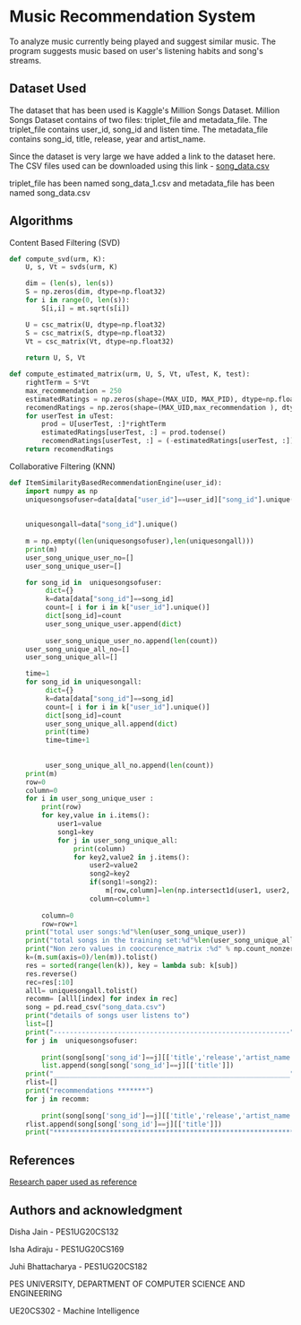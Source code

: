 # Music Recommendation System

To analyze music currently being played and suggest similar music.
The program suggests music based on user's listening habits and song's streams.

## Dataset Used

The dataset that has been used is Kaggle's Million Songs Dataset. Million Songs Dataset contains of two files: triplet_file and metadata_file. The triplet_file contains user_id, song_id and listen time. The metadata_file contains song_id, title, release, year and artist_name. 

Since the dataset is very large we have added a link to the dataset here. The CSV files used can be downloaded using this link - [song_data.csv](https://drive.google.com/drive/folders/1aFRgsXDsAOeIvpwLNnod67yhyq9gwYe3)

triplet_file has been named song_data_1.csv and metadata_file has been named song_data.csv

## Algorithms

Content Based Filtering (SVD)
```python
def compute_svd(urm, K):
    U, s, Vt = svds(urm, K)

    dim = (len(s), len(s))
    S = np.zeros(dim, dtype=np.float32)
    for i in range(0, len(s)):
        S[i,i] = mt.sqrt(s[i])

    U = csc_matrix(U, dtype=np.float32)
    S = csc_matrix(S, dtype=np.float32)
    Vt = csc_matrix(Vt, dtype=np.float32)
    
    return U, S, Vt
```
```python
def compute_estimated_matrix(urm, U, S, Vt, uTest, K, test):
    rightTerm = S*Vt 
    max_recommendation = 250
    estimatedRatings = np.zeros(shape=(MAX_UID, MAX_PID), dtype=np.float16)
    recomendRatings = np.zeros(shape=(MAX_UID,max_recommendation ), dtype=np.float16)
    for userTest in uTest:
        prod = U[userTest, :]*rightTerm
        estimatedRatings[userTest, :] = prod.todense()
        recomendRatings[userTest, :] = (-estimatedRatings[userTest, :]).argsort()[:max_recommendation]
    return recomendRatings
```
Collaborative Filtering (KNN)
```python
def ItemSimilarityBasedRecommendationEngine(user_id):
    import numpy as np
    uniquesongsofuser=data[data["user_id"]==user_id]["song_id"].unique()
    
    
    uniquesongall=data["song_id"].unique()
    
    m = np.empty((len(uniquesongsofuser),len(uniquesongall)))
    print(m)
    user_song_unique_user_no=[]
    user_song_unique_user=[]

    for song_id in  uniquesongsofuser:
         dict={}
         k=data[data["song_id"]==song_id]
         count=[ i for i in k["user_id"].unique()]
         dict[song_id]=count
         user_song_unique_user.append(dict)
     
         user_song_unique_user_no.append(len(count))
    user_song_unique_all_no=[]
    user_song_unique_all=[]

    time=1
    for song_id in uniquesongall:
         dict={}
         k=data[data["song_id"]==song_id]
         count=[ i for i in k["user_id"].unique()]
         dict[song_id]=count
         user_song_unique_all.append(dict)
         print(time)
         time=time+1
    
     
         user_song_unique_all_no.append(len(count))
    print(m)
    row=0
    column=0
    for i in user_song_unique_user :
        print(row)
        for key,value in i.items():
            user1=value
            song1=key
            for j in user_song_unique_all:
                print(column)
                for key2,value2 in j.items():
                    user2=value2
                    song2=key2
                    if(song1!=song2):
                        m[row,column]=len(np.intersect1d(user1, user2, assume_unique=True))/len(np.union1d(user1,user2))
                    column=column+1
               
        column=0
        row=row+1
    print("total user songs:%d"%len(user_song_unique_user))  
    print("total songs in the training set:%d"%len(user_song_unique_all))
    print("Non zero values in cooccurence_matrix :%d" % np.count_nonzero(m))
    k=(m.sum(axis=0)/len(m)).tolist()
    res = sorted(range(len(k)), key = lambda sub: k[sub])
    res.reverse()
    rec=res[:10] 
    alll= uniquesongall.tolist()
    recomm= [alll[index] for index in rec]
    song = pd.read_csv("song_data.csv")
    print("details of songs user listens to")
    list=[]
    print("-----------------------------------------------------------")
    for j in  uniquesongsofuser:
       
        print(song[song['song_id']==j][['title','release','artist_name']])
        list.append(song[song['song_id']==j][['title']])
    print("___________________________________________________________")
    rlist=[]
    print("recommendations *******")
    for j in recomm:
    
        print(song[song['song_id']==j][['title','release','artist_name']])
    rlist.append(song[song['song_id']==j][['title']])
    print("*****************************************************************")
```

## References
[Research paper used as reference](https://cse.iitk.ac.in/users/cs365/2014/_submissions/shefalig/project/report.pdf)

## Authors and acknowledgment
Disha Jain - PES1UG20CS132

Isha Adiraju - PES1UG20CS169

Juhi Bhattacharya - PES1UG20CS182

PES UNIVERSITY, DEPARTMENT OF COMPUTER SCIENCE AND ENGINEERING

UE20CS302 - Machine Intelligence